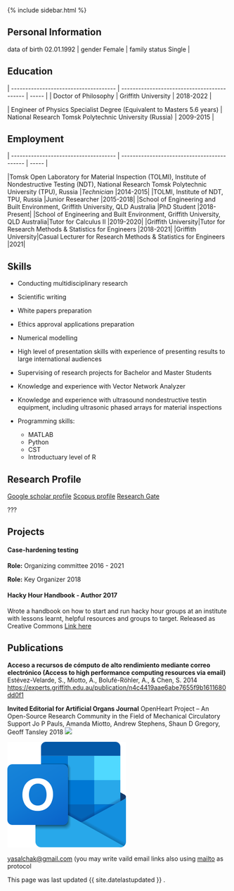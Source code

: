 
{% include sidebar.html %}

## Personal Information


data of birth 02.01.1992 |
gender Female |
family status Single | 


## Education

| ------------------------------------- | ------------------------------------------- | ----- |
| Doctor of Philosophy | Griffith University | 2018-2022 |

| Engineer of Physics Specialist Degree (Equivalent to Masters 5.6 years) | National Research Tomsk Polytechnic University (Russia) | 2009-2015 |


## Employment

| ------------------------------------- | ------------------------------------------- | ----- |

|Tomsk Open Laboratory for Material Inspection (TOLMI), Institute of Nondestructive Testing (NDT), National Research Tomsk Polytechnic University (TPU), Russia |*Technician* |2014-2015|
|TOLMI, Institute of NDT, TPU, Russia |Junior Researcher |2015-2018|
|School of Engineering and Built Environment, Griffith University, QLD Australia   |PhD Student       |2018-Present|
|School of Engineering and Built Environment, Griffith University, QLD Australia|Tutor for Calculus II |2019-2020|
|Griffith University|Tutor for Research Methods & Statistics for Engineers |2018-2021|
|Griffith University|Casual Lecturer for Research Methods & Statistics for Engineers |2021|

## Skills

- Conducting multidisciplinary research
- Scientific writing 
- White papers preparation 
- Ethics approval applications preparation
- Numerical modelling
- High level of presentation skills with experience of presenting results to large international audiences
- Supervising of research projects for Bachelor and Master Students
- Knowledge and experience with Vector Network Analyzer
- Knowledge and experience with ultrasound nondestructive testin equipment, including ultrasonic phased arrays for material inspections


- Programming skills:
  - MATLAB 
  - Python
  - CST
  - Introductuary level of R 


## Research Profile


[Google scholar profile](https://scholar.google.com.au/citations?user=uEniMtkAAAAJ&hl=en&oi=ao )
[Scopus profile](https://www.scopus.com/authid/detail.uri?origin=resultslist&authorId=56433608400&zone= )
[Research Gate](https://researchgate.net/profile/Yana-Salchak-2)

???

## Projects

#### Case-hardening testing 


**Role:** Organizing committee 2016 - 2021

**Role:** Key Organizer 2018


#### Hacky Hour Handbook - Author 2017
Wrote a handbook on how to start and run hacky hour groups at an institute with lessons learnt, helpful resources and groups to target. Released as Creative Commons [Link here](https://github.com/amandamiotto/HackyHourHandbook)


## Publications

**Acceso a recursos de cómputo de alto rendimiento mediante correo electrónico (Access to high performance computing resources via email)**
Estévez-Velarde, S., Miotto, A., Bolufé-Röhler, A., & Chen, S. 2014
https://experts.griffith.edu.au/publication/n4c4419aae6abe7655f9b1611680dd0f1


**Invited Editorial for Artificial Organs Journal**
OpenHeart Project – An Open-Source Research Community in the Field of Mechanical Circulatory Support
Jo P Pauls, Amanda Miotto, Andrew Stephens, Shaun D Gregory, Geoff Tansley 2018
![](/assets/Linkedin.svg)


![logo]

[logo]:assets/Outlook_small_icon.png "Outlook.com-Logo.wine"

<yasalchak@gmail.com> (you may write vaild email links also using [mailto](mailto:yasalchak@gmail.com) as protocol

This page was last updated {{ site.datelastupdated }} .
